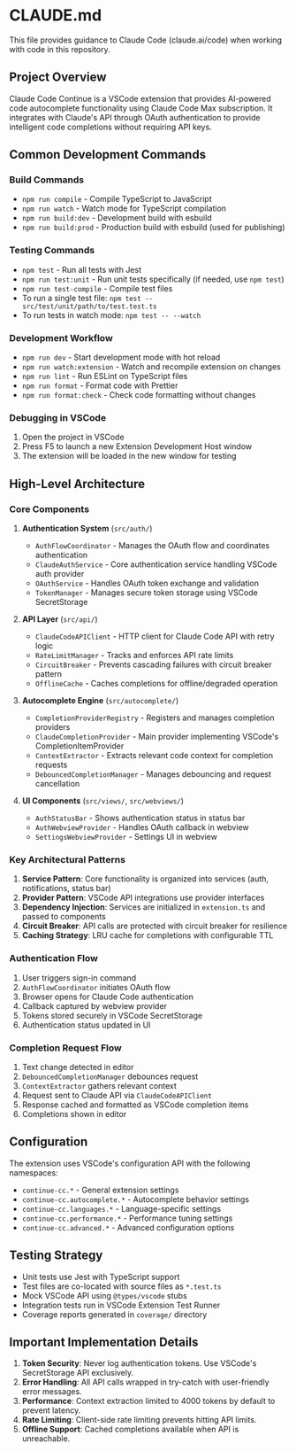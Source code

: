 # CLAUDE.md

This file provides guidance to Claude Code (claude.ai/code) when working with code in this repository.

## Project Overview

Claude Code Continue is a VSCode extension that provides AI-powered code autocomplete functionality using Claude Code Max subscription. It integrates with Claude's API through OAuth authentication to provide intelligent code completions without requiring API keys.

## Common Development Commands

### Build Commands

- `npm run compile` - Compile TypeScript to JavaScript
- `npm run watch` - Watch mode for TypeScript compilation
- `npm run build:dev` - Development build with esbuild
- `npm run build:prod` - Production build with esbuild (used for publishing)

### Testing Commands

- `npm test` - Run all tests with Jest
- `npm run test:unit` - Run unit tests specifically (if needed, use `npm test`)
- `npm run test-compile` - Compile test files
- To run a single test file: `npm test -- src/test/unit/path/to/test.test.ts`
- To run tests in watch mode: `npm test -- --watch`

### Development Workflow

- `npm run dev` - Start development mode with hot reload
- `npm run watch:extension` - Watch and recompile extension on changes
- `npm run lint` - Run ESLint on TypeScript files
- `npm run format` - Format code with Prettier
- `npm run format:check` - Check code formatting without changes

### Debugging in VSCode

1. Open the project in VSCode
2. Press F5 to launch a new Extension Development Host window
3. The extension will be loaded in the new window for testing

## High-Level Architecture

### Core Components

1. **Authentication System** (`src/auth/`)
   - `AuthFlowCoordinator` - Manages the OAuth flow and coordinates authentication
   - `ClaudeAuthService` - Core authentication service handling VSCode auth provider
   - `OAuthService` - Handles OAuth token exchange and validation
   - `TokenManager` - Manages secure token storage using VSCode SecretStorage

2. **API Layer** (`src/api/`)
   - `ClaudeCodeAPIClient` - HTTP client for Claude Code API with retry logic
   - `RateLimitManager` - Tracks and enforces API rate limits
   - `CircuitBreaker` - Prevents cascading failures with circuit breaker pattern
   - `OfflineCache` - Caches completions for offline/degraded operation

3. **Autocomplete Engine** (`src/autocomplete/`)
   - `CompletionProviderRegistry` - Registers and manages completion providers
   - `ClaudeCompletionProvider` - Main provider implementing VSCode's CompletionItemProvider
   - `ContextExtractor` - Extracts relevant code context for completion requests
   - `DebouncedCompletionManager` - Manages debouncing and request cancellation

4. **UI Components** (`src/views/`, `src/webviews/`)
   - `AuthStatusBar` - Shows authentication status in status bar
   - `AuthWebviewProvider` - Handles OAuth callback in webview
   - `SettingsWebviewProvider` - Settings UI in webview

### Key Architectural Patterns

1. **Service Pattern**: Core functionality is organized into services (auth, notifications, status bar)
2. **Provider Pattern**: VSCode API integrations use provider interfaces
3. **Dependency Injection**: Services are initialized in `extension.ts` and passed to components
4. **Circuit Breaker**: API calls are protected with circuit breaker for resilience
5. **Caching Strategy**: LRU cache for completions with configurable TTL

### Authentication Flow

1. User triggers sign-in command
2. `AuthFlowCoordinator` initiates OAuth flow
3. Browser opens for Claude Code authentication
4. Callback captured by webview provider
5. Tokens stored securely in VSCode SecretStorage
6. Authentication status updated in UI

### Completion Request Flow

1. Text change detected in editor
2. `DebouncedCompletionManager` debounces request
3. `ContextExtractor` gathers relevant context
4. Request sent to Claude API via `ClaudeCodeAPIClient`
5. Response cached and formatted as VSCode completion items
6. Completions shown in editor

## Configuration

The extension uses VSCode's configuration API with the following namespaces:

- `continue-cc.*` - General extension settings
- `continue-cc.autocomplete.*` - Autocomplete behavior settings
- `continue-cc.languages.*` - Language-specific settings
- `continue-cc.performance.*` - Performance tuning settings
- `continue-cc.advanced.*` - Advanced configuration options

## Testing Strategy

- Unit tests use Jest with TypeScript support
- Test files are co-located with source files as `*.test.ts`
- Mock VSCode API using `@types/vscode` stubs
- Integration tests run in VSCode Extension Test Runner
- Coverage reports generated in `coverage/` directory

## Important Implementation Details

1. **Token Security**: Never log authentication tokens. Use VSCode's SecretStorage API exclusively.
2. **Error Handling**: All API calls wrapped in try-catch with user-friendly error messages.
3. **Performance**: Context extraction limited to 4000 tokens by default to prevent latency.
4. **Rate Limiting**: Client-side rate limiting prevents hitting API limits.
5. **Offline Support**: Cached completions available when API is unreachable.
